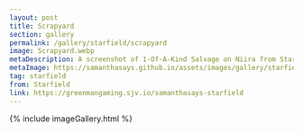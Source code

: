 ```yaml
---
layout: post
title: Scrapyard
section: gallery
permalink: /gallery/starfield/scrapyard
image: Scrapyard.webp
metaDescription: A screenshot of 1-Of-A-Kind Salvage on Niira from Starfield, taken by Samantha Says.
metaImage: https://samanthasays.github.io/assets/images/gallery/starfield/Scrapyard.webp
tag: starfield
from: Starfield
link: https://greenmangaming.sjv.io/samanthasays-starfield
---
```

{% include imageGallery.html %}